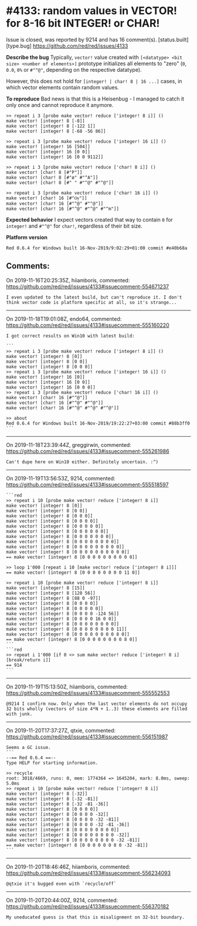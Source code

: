 
#4133: random values in VECTOR! for 8-16 bit INTEGER! or CHAR!
================================================================================
Issue is closed, was reported by 9214 and has 16 comment(s).
[status.built] [type.bug]
<https://github.com/red/red/issues/4133>

**Describe the bug**
Typically, `vector!` value created with `[<datatype> <bit size> <number of elements>]` prototype initializes all elements to "zero" (`0`, `0.0`, `0%` or `#"^@"`, depending on the respective datatype).

However, this does not hold for `[integer! | char! 8 | 16 ...]` cases, in which vector elements contain random values.

**To reproduce**
Bad news is that this is a Heisenbug - I managed to catch it only once and cannot reproduce it anymore.
```red
>> repeat i 3 [probe make vector! reduce ['integer! 8 i]] ()
make vector! [integer! 8 [-8]]
make vector! [integer! 8 [-122 1]]
make vector! [integer! 8 [-68 -56 86]]

>> repeat i 3 [probe make vector! reduce ['integer! 16 i]] ()
make vector! [integer! 16 [504]]
make vector! [integer! 16 [0 0]]
make vector! [integer! 16 [0 0 9112]]

>> repeat i 3 [probe make vector! reduce ['char! 8 i]] ()
make vector! [char! 8 [#"P"]]
make vector! [char! 8 [#"ø" #"^A"]]
make vector! [char! 8 [#" " #"^@" #"^@"]]

>> repeat i 3 [probe make vector! reduce ['char! 16 i]] ()
make vector! [char! 16 [#"Ѹ"]]
make vector! [char! 16 [#"^@" #"^@"]]
make vector! [char! 16 [#"^@" #"^@" #"^m"]]
```

**Expected behavior**
I expect vectors created that way to contain `0` for `integer!` and `#"^@"` for `char!`, regardless of their bit size.

**Platform version**
```
Red 0.6.4 for Windows built 16-Nov-2019/9:02:29+01:00 commit #e40b68a
```



Comments:
--------------------------------------------------------------------------------

On 2019-11-16T20:25:35Z, hiiamboris, commented:
<https://github.com/red/red/issues/4133#issuecomment-554671237>

    I even updated to the latest build, but can't reproduce it. I don't think vector code is platform specific at all, so it's strange...

--------------------------------------------------------------------------------

On 2019-11-18T19:01:08Z, endo64, commented:
<https://github.com/red/red/issues/4133#issuecomment-555160220>

    I got correct results on Win10 with latest build:
    
    ```
    >> repeat i 3 [probe make vector! reduce ['integer! 8 i]] ()
    make vector! [integer! 8 [0]]
    make vector! [integer! 8 [0 0]]
    make vector! [integer! 8 [0 0 0]]
    >> repeat i 3 [probe make vector! reduce ['integer! 16 i]] ()
    make vector! [integer! 16 [0]]
    make vector! [integer! 16 [0 0]]
    make vector! [integer! 16 [0 0 0]]
    >> repeat i 3 [probe make vector! reduce ['char! 16 i]] ()
    make vector! [char! 16 [#"^@"]]
    make vector! [char! 16 [#"^@" #"^@"]]
    make vector! [char! 16 [#"^@" #"^@" #"^@"]]
    
    >> about
    Red 0.6.4 for Windows built 16-Nov-2019/19:22:27+03:00 commit #88b3ff0
    ```

--------------------------------------------------------------------------------

On 2019-11-18T23:39:44Z, greggirwin, commented:
<https://github.com/red/red/issues/4133#issuecomment-555261986>

    Can't dupe here on Win10 either. Definitely uncertain. :^)

--------------------------------------------------------------------------------

On 2019-11-19T13:56:53Z, 9214, commented:
<https://github.com/red/red/issues/4133#issuecomment-555518597>

    ```red
    >> repeat i 10 [probe make vector! reduce ['integer! 8 i]]
    make vector! [integer! 8 [0]]
    make vector! [integer! 8 [0 0]]
    make vector! [integer! 8 [0 0 0]]
    make vector! [integer! 8 [0 0 0 0]]
    make vector! [integer! 8 [0 0 0 0 0]]
    make vector! [integer! 8 [0 0 0 0 0 0]]
    make vector! [integer! 8 [0 0 0 0 0 0 0]]
    make vector! [integer! 8 [0 0 0 0 0 0 0 0]]
    make vector! [integer! 8 [0 0 0 0 0 0 0 0 0]]
    make vector! [integer! 8 [0 0 0 0 0 0 0 0 0 0]]
    == make vector! [integer! 8 [0 0 0 0 0 0 0 0 0 0]]
    
    >> loop 1'000 [repeat i 10 [make vector! reduce ['integer! 8 i]]]
    == make vector! [integer! 8 [0 0 0 0 0 0 0 0 11 0]]
    
    >> repeat i 10 [probe make vector! reduce ['integer! 8 i]]
    make vector! [integer! 8 [15]]
    make vector! [integer! 8 [120 56]]
    make vector! [integer! 8 [88 0 -97]]
    make vector! [integer! 8 [0 0 0 0]]
    make vector! [integer! 8 [0 0 0 0 0]]
    make vector! [integer! 8 [0 0 0 0 -124 56]]
    make vector! [integer! 8 [0 0 0 0 16 0 0]]
    make vector! [integer! 8 [0 0 0 0 0 0 0 0]]
    make vector! [integer! 8 [0 0 0 0 0 0 0 0 11]]
    make vector! [integer! 8 [0 0 0 0 0 0 0 0 8 0]]
    == make vector! [integer! 8 [0 0 0 0 0 0 0 0 8 0]]
    ```
    ```red
    >> repeat i 1'000 [if 0 <> sum make vector! reduce ['integer! 8 i][break/return i]]
    == 914
    ```

--------------------------------------------------------------------------------

On 2019-11-19T15:13:50Z, hiiamboris, commented:
<https://github.com/red/red/issues/4133#issuecomment-555552553>

    @9214 I confirm now. Only when the last vector elements do not occupy 32 bits wholly (vectors of size 4*N + 1..3) these elements are filled with junk.

--------------------------------------------------------------------------------

On 2019-11-20T17:37:27Z, qtxie, commented:
<https://github.com/red/red/issues/4133#issuecomment-556151987>

    Seems a GC issue. 
    ```
    --== Red 0.6.4 ==--
    Type HELP for starting information.
    
    >> recycle
    root: 3018/4669, runs: 0, mem: 1774364 => 1645204, mark: 8.0ms, sweep: 5.0ms
    >> repeat i 10 [probe make vector! reduce ['integer! 8 i]]
    make vector! [integer! 8 [-32]]
    make vector! [integer! 8 [-32 -81]]
    make vector! [integer! 8 [-32 -81 -36]]
    make vector! [integer! 8 [0 0 0 0]]
    make vector! [integer! 8 [0 0 0 0 -32]]
    make vector! [integer! 8 [0 0 0 0 -32 -81]]
    make vector! [integer! 8 [0 0 0 0 -32 -81 -36]]
    make vector! [integer! 8 [0 0 0 0 0 0 0 0]]
    make vector! [integer! 8 [0 0 0 0 0 0 0 0 -32]]
    make vector! [integer! 8 [0 0 0 0 0 0 0 0 -32 -81]]
    == make vector! [integer! 8 [0 0 0 0 0 0 0 0 -32 -81]]
    ```

--------------------------------------------------------------------------------

On 2019-11-20T18:46:46Z, hiiamboris, commented:
<https://github.com/red/red/issues/4133#issuecomment-556234093>

    @qtxie it's bugged even with `recycle/off`

--------------------------------------------------------------------------------

On 2019-11-20T20:44:00Z, 9214, commented:
<https://github.com/red/red/issues/4133#issuecomment-556370182>

    My uneducated guess is that this is misalignment on 32-bit boundary.

